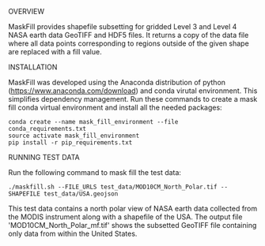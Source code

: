 OVERVIEW

MaskFill provides shapefile subsetting for gridded Level 3 and Level 4 
NASA earth data GeoTIFF and HDF5 files. It returns a copy of the data file
where all data points corresponding to regions outside of the given shape 
are replaced with a fill value. 

INSTALLATION

MaskFill was developed using the Anaconda distribution of python
(https://www.anaconda.com/download) and conda virutal environment.  This
simplifies dependency management.  Run these commands to create a mask fill conda
virtual environment and install all the needed packages:

    conda create --name mask_fill_environment --file conda_requirements.txt
    source activate mask_fill_environment
    pip install -r pip_requirements.txt

RUNNING TEST DATA

Run the following command to mask fill the test data:
    
    ./maskfill.sh --FILE_URLS test_data/MOD10CM_North_Polar.tif --SHAPEFILE test_data/USA.geojson
    
This test data contains a north polar view of NASA earth data collected from the MODIS instrument
along with a shapefile of the USA. The output file 'MOD10CM_North_Polar_mf.tif' shows the 
subsetted GeoTIFF file containing only data from within the United States.
